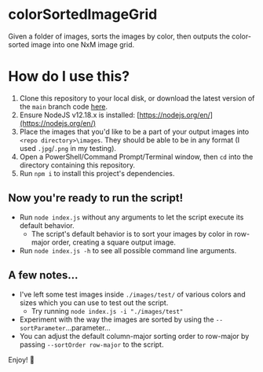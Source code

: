# colorSortedImageGrid
Given a folder of images, sorts the images by color, then outputs the color-sorted image into one NxM image grid.

# How do I use this?
1. Clone this repository to your local disk, or download the latest version of the `main` branch code [here](https://github.com/zfox23/colorSortedImageGrid/archive/main.zip).
2. Ensure NodeJS v12.18.x is installed: [https://nodejs.org/en/](https://nodejs.org/en/)
3. Place the images that you'd like to be a part of your output images into `<repo directory>\images`. They should be able to be in any format (I used `.jpg`/`.png` in my testing).
4. Open a PowerShell/Command Prompt/Terminal window, then `cd` into the directory containing this repository.
5. Run `npm i` to install this project's dependencies.

## Now you're ready to run the script!
- Run `node index.js` without any arguments to let the script execute its default behavior.
    - The script's default behavior is to sort your images by color in row-major order, creating a square output image.
- Run `node index.js -h` to see all possible command line arguments.

## A few notes...
- I've left some test images inside `./images/test/` of various colors and sizes which you can use to test out the script.
    - Try running `node index.js -i "./images/test"`
- Experiment with the way the images are sorted by using the `--sortParameter`...parameter...
- You can adjust the default column-major sorting order to row-major by passing `--sortOrder row-major` to the script.

Enjoy! 💖
